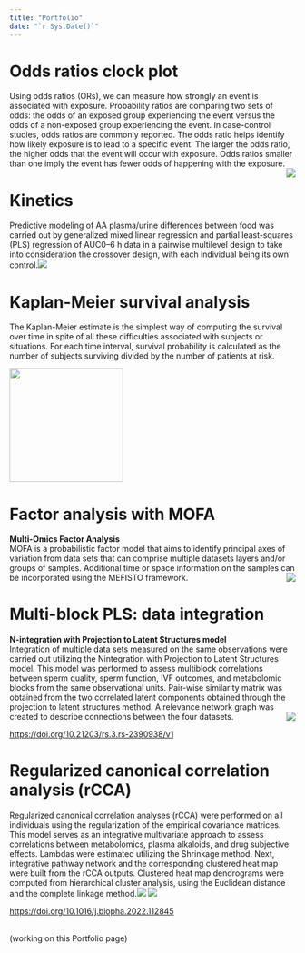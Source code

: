 ```yaml
---
title: "Portfolio"
date: "`r Sys.Date()`"
---
```


# Odds ratios clock plot
Using odds ratios (ORs), we can measure how strongly an event is associated with exposure. Probability ratios are comparing two sets of odds: the odds of an exposed group experiencing the event versus the odds of a non-exposed group experiencing the event. In case-control studies, odds ratios are commonly reported. The odds ratio helps identify how likely exposure is to lead to a specific event. The larger the odds ratio, the higher odds that the event will occur with exposure. Odds ratios smaller than one imply the event has fewer odds of happening with the exposure.<img src="/images/Odds_ratio_clock.png" align="right" />

# Kinetics
Predictive modeling of AA plasma/urine differences between food was carried out by generalized mixed linear regression and partial least-squares (PLS) regression of AUC0–6 h data in a pairwise multilevel design to take into consideration the crossover design, with each individual being its own control.<img src="/images/legumes.jpeg" />

# Kaplan-Meier survival analysis
The Kaplan-Meier estimate is the simplest way of computing the survival over time in spite of all these difficulties associated with subjects or situations. For each time interval, survival probability is calculated as the number of subjects surviving divided by the number of patients at risk.

<img src="/images/kp.png" height=200 />


<br />

# Factor analysis with MOFA
**Multi-Omics Factor Analysis**
<br />
MOFA is a probabilistic factor model that aims to identify principal axes of variation from data sets that can comprise multiple datasets layers and/or groups of samples. Additional time or space information on the samples can be incorporated using the MEFISTO framework.<img src="/images/Planet_plot_blur.png" align="right" />

# Multi-block PLS: data integration
**N-integration with Projection to Latent Structures model**
<br />
Integration of multiple data sets measured on the same observations were carried out utilizing the Nintegration with Projection to Latent Structures model. This model was performed to assess multiblock correlations between sperm quality, sperm function, IVF outcomes, and metabolomic blocks from
the same observational units. Pair-wise similarity matrix was obtained from the two correlated latent components obtained through the projection to latent structures method. A relevance network graph was created to describe connections between the four datasets.<img src="/images/multiblockPLS.png" align="right" />

https://doi.org/10.21203/rs.3.rs-2390938/v1

# Regularized canonical correlation analysis (rCCA)
Regularized canonical correlation analyses (rCCA) were performed on all individuals using the regularization of the empirical covariance matrices. This model serves as an integrative multivariate approach to assess correlations between metabolomics, plasma alkaloids, and drug subjective effects. Lambdas were estimated utilizing the Shrinkage method. Next, integrative pathway network and the corresponding clustered heat map were built from the rCCA outputs. Clustered heat map dendrograms were computed from hierarchical cluster analysis, using the Euclidean distance and the complete linkage method.<img src="/images/circos_plot.png" /> <img src="/images/heatmap.png" />

https://doi.org/10.1016/j.biopha.2022.112845
<br />
<br />


(working on this Portfolio page)

